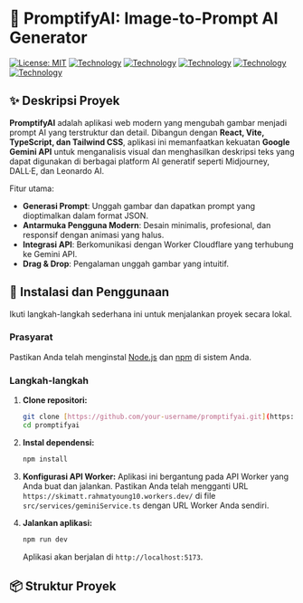 # 📸 PromptifyAI: Image-to-Prompt AI Generator

[![License: MIT](https://img.shields.io/badge/License-MIT-yellow.svg)](https://opensource.org/licenses/MIT)
[![Technology](https://img.shields.io/badge/Vite-646CFF.svg?style=flat&logo=vite&logoColor=white)](https://vitejs.dev/)
[![Technology](https://img.shields.io/badge/React-61DAFB.svg?style=flat&logo=react&logoColor=white)](https://reactjs.org/)
[![Technology](https://img.shields.io/badge/TypeScript-3178C6.svg?style=flat&logo=typescript&logoColor=white)](https://www.typescriptlang.org/)
[![Technology](https://img.shields.io/badge/Tailwind_CSS-06B6D4.svg?style=flat&logo=tailwindcss&logoColor=white)](https://tailwindcss.com/)
[![Technology](https://img.shields.io/badge/Gemini_API-F1502F.svg?style=flat&logo=google&logoColor=white)](https://ai.google.dev/models/gemini)

## ✨ Deskripsi Proyek

**PromptifyAI** adalah aplikasi web modern yang mengubah gambar menjadi prompt AI yang terstruktur dan detail. Dibangun dengan **React, Vite, TypeScript, dan Tailwind CSS**, aplikasi ini memanfaatkan kekuatan **Google Gemini API** untuk menganalisis visual dan menghasilkan deskripsi teks yang dapat digunakan di berbagai platform AI generatif seperti Midjourney, DALL·E, dan Leonardo AI.

Fitur utama:
* **Generasi Prompt**: Unggah gambar dan dapatkan prompt yang dioptimalkan dalam format JSON.
* **Antarmuka Pengguna Modern**: Desain minimalis, profesional, dan responsif dengan animasi yang halus.
* **Integrasi API**: Berkomunikasi dengan Worker Cloudflare yang terhubung ke Gemini API.
* **Drag & Drop**: Pengalaman unggah gambar yang intuitif.

## 🚀 Instalasi dan Penggunaan

Ikuti langkah-langkah sederhana ini untuk menjalankan proyek secara lokal.

### Prasyarat

Pastikan Anda telah menginstal [Node.js](https://nodejs.org/) dan [npm](https://www.npmjs.com/) di sistem Anda.

### Langkah-langkah

1.  **Clone repositori:**
    ```bash
    git clone [https://github.com/your-username/promptifyai.git](https://github.com/your-username/promptifyai.git)
    cd promptifyai
    ```

2.  **Instal dependensi:**
    ```bash
    npm install
    ```

3.  **Konfigurasi API Worker:**
    Aplikasi ini bergantung pada API Worker yang Anda buat dan jalankan. Pastikan Anda telah mengganti URL `https://skimatt.rahmatyoung10.workers.dev/` di file `src/services/geminiService.ts` dengan URL Worker Anda sendiri.

4.  **Jalankan aplikasi:**
    ```bash
    npm run dev
    ```
    Aplikasi akan berjalan di `http://localhost:5173`.

## 📦 Struktur Proyek
